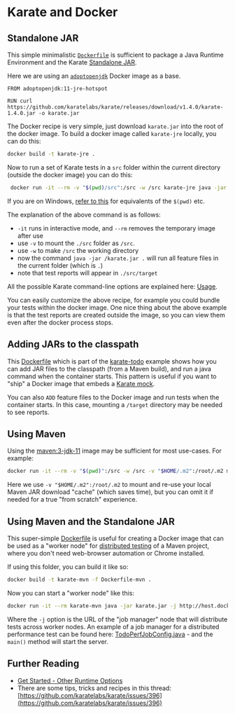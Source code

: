 # Karate and Docker

## Standalone JAR
This simple minimalistic [`Dockerfile`](Dockerfile) is sufficient to package a Java Runtime Environment and the Karate [Standalone JAR](https://github.com/karatelabs/karate/wiki/Get-Started:-Other-Runtime-Options#standalone-jar).

Here we are using an [`adoptopenjdk`](https://hub.docker.com/_/adoptopenjdk) Docker image as a base.

```docker
FROM adoptopenjdk:11-jre-hotspot

RUN curl https://github.com/karatelabs/karate/releases/download/v1.4.0/karate-1.4.0.jar -o karate.jar
```

The Docker recipe is very simple, just download `karate.jar` into the root of the docker image. To build a docker image called `karate-jre` locally, you can do this: 

```bash
docker build -t karate-jre .
```

Now to run a set of Karate tests in a `src` folder within the current directory (outside the docker image) you can do this:

```bash
 docker run -it --rm -v "$(pwd)/src":/src -w /src karate-jre java -jar /karate.jar .
```

If you are on Windows, [refer to this](https://stackoverflow.com/a/41489151/143475) for equivalents of the `$(pwd)` etc.

The explanation of the above command is as follows:

* `-it` runs in interactive mode, and `--rm` removes the temporary image after use
* use `-v` to mount the `./src` folder as `/src`.
* use `-w` to make `/src` the working directory
* now the command `java -jar /karate.jar .` will run all feature files in the current folder (which is `.`)
* note that test reports will appear in `./src/target`

All the possible Karate command-line options are explained here: [Usage](https://karatelabs.github.io/karate/karate-netty/#usage).

You can easily customize the above recipe, for example you could bundle your tests within the docker image. One nice thing about the above example is that the test reports are created outside the image, so you can view them even after the docker process stops.

## Adding JARs to the classpath

This [Dockerfile](https://github.com/karatelabs/karate-todo/blob/main/cfg/Dockerfile-app) which is part of the [karate-todo](https://github.com/karatelabs/karate-todo) example shows how you can add JAR files to the classpath (from a Maven build), and run a java command when the container starts. This pattern is useful if you want to "ship" a Docker image that embeds a [Karate mock](https://karatelabs.github.io/karate/karate-netty).

You can also `ADD` feature files to the Docker image and run tests when the container starts. In this case, mounting a `/target` directory may be needed to see reports.

## Using Maven

Using the [maven:3-jdk-11](https://hub.docker.com/layers/library/maven/3-jdk-11/images/sha256-37a94a4fe3b52627748d66c095d013a17d67478bc0594236eca55c8aef33ddaa) image may be sufficient for most use-cases. For example:

```bash
docker run -it --rm -v "$(pwd)":/src -w /src -v "$HOME/.m2":/root/.m2 maven:3-jdk-11 mvn test
```

Here we use `-v "$HOME/.m2":/root/.m2` to mount and re-use your local Maven JAR download "cache" (which saves time), but you can omit it if needed for a true "from scratch" experience.

## Using Maven and the Standalone JAR

This super-simple [Dockerfile](Dockerfile-mvn) is useful for creating a Docker image that can be used as a "worker node" for [distributed testing](https://github.com/karatelabs/karate/wiki/Distributed-Testing) of a Maven project, where you don't need web-browser automation or Chrome installed.

If using this folder, you can build it like so:

```bash
docker build -t karate-mvn -f Dockerfile-mvn .
```

Now you can start a "worker node" like this:

```bash
docker run -it --rm karate-mvn java -jar karate.jar -j http://host.docker.internal:8090
```

Where the `-j` option is the URL of the "job manager" node that will distribute tests across worker nodes. An example of a job manager for a distributed performance test can be found here: [TodoPerfJobConfig.java](https://github.com/karatelabs/karate-todo/blob/main/src/test/java/app/perf/job/TodoPerfJobConfig.java) - and the `main()` method will start the server.

## Further Reading

* [Get Started - Other Runtime Options](https://github.com/karatelabs/karate/wiki/Get-Started:-Other-Runtime-Options#docker)
* There are some tips, tricks and recipes in this thread: [https://github.com/karatelabs/karate/issues/396](https://github.com/karatelabs/karate/issues/396)